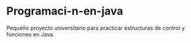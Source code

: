 # Programaci-n-en-java
Pequeño proyecto universitario para practicar estructuras de control y funciones en Java.

